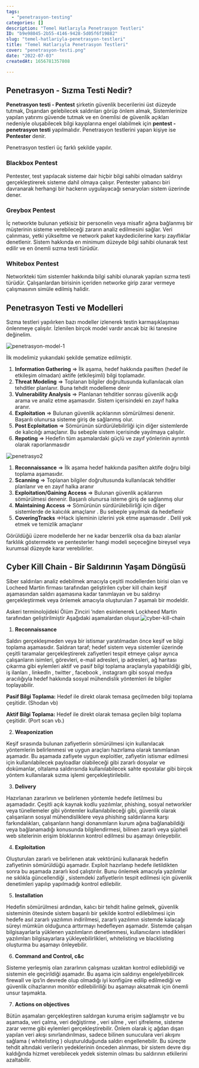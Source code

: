 ```yaml
---
tags:
  - "penetrasyon-testing"
categories: []
description: "Temel Hatlarıyla Penetrasyon Testleri"
ID: "b9e98045-2b55-4146-9428-5d05f6f19882"
slug: "temel-hatlariyla-penetrasyon-testleri"
title: "Temel Hatlarıyla Penetrasyon Testleri"
cover: "penetrasyon-testi.png"
date: "2022-07-03"
createdAt: 1656781357808

---
```

## Penetrasyon - Sızma Testi Nedir?

**Penetrasyon testi - Pentest**  şirketin güvenlik becerilerini üst düzeyde tutmak, Dışarıdan gelebilecek saldırıları görüp önlem almak, Sistemlerinize yapılan yatırımı güvende tutmak ve en önemlisi de güvenlik açıkları nedeniyle oluşabilecek bilgi kayıplarına engel olabilmek için  **pentest - penetrasyon testi**  yapılmalıdır. Penetrasyon testlerini yapan kişiye ise **Pentester** denir.

Penetrasyon testleri üç farklı şekilde yapılır.
### Blackbox Pentest

Pentester, test yapılacak sisteme dair hiçbir bilgi sahibi olmadan saldırıyı gerçekleştirerek sisteme dahil olmaya çalışır. Pentester yabancı biri davranarak herhangi bir hackerın uygulayacağı senaryoları sistem üzerinde dener.

### Greybox Pentest

İç networkte bulunan yetkisiz bir personelin veya misafir ağına bağlanmış bir müşterinin sisteme verebileceği zararın analiz edilmesini sağlar. Veri çalınması, yetki yükseltme ve network paket kaydedicilerine karşı zayıflıklar denetlenir. Sistem hakkında en minimum düzeyde bilgi sahibi olunarak test edilir ve en önemli sızma testi türüdür.

### Whitebox Pentest

Networkteki tüm sistemler hakkında bilgi sahibi olunarak yapılan sızma testi türüdür. Çalışanlardan birisinin içeriden networke girip zarar vermeye çalışmasının simüle edilmiş halidir.

## Penetrasyon Testi ve Modelleri

Sızma testleri yapılırken bazı modeller izlenerek testin karmaşıklaşması önlenmeye çalışılır. İzlenilen birçok model vardır ancak biz iki tanesine değinelim. 

![penetrasyon-model-1](https://skorskyfiles.blob.core.windows.net/$web/articles/penetrasyon-testleri/penetrasyon1.png)

İlk modelimiz yukarıdaki şekilde şematize edilmiştir.

 1. **Information Gathering** ⇒ İlk aşama, hedef hakkında pasiften (hedef ile etkileşim olmadan) aktife (etkileşimli) bilgi toplamadır.
 2. **Threat Modeling** ⇒ Toplanan bilgiler doğrultusunda kullanılacak olan tehditler planlanır. Buna tehdit modelleme denir
 3. **Vulnerability Analysis** ⇒ Planlanan tehditler sonrası güvenlik açığı arama ve analiz etme aşamasıdır. Sistem içerisindeki en zayıf halka aranır.
 4. **Exploitation** ⇒ Bulunan güvenlik açıklarının sömürülmesi denenir. Başarılı olunursa sisteme giriş de sağlanmış olur.
 5. **Post Ecploitation** ⇒ Sömürünün sürdürülebilirliği için diğer sistemlerde de kalıcılığı amaçlanır. Bu sebeple sistem içerisinde yayılmaya çalışılır.
 6. **Repoting** ⇒ Hedefin tüm aşamalardaki güçlü ve zayıf yönlerinin ayrıntılı olarak raporlanmasıdır

![penetrasyo2](https://skorskyfiles.blob.core.windows.net/$web/articles/penetrasyon-testleri/penetrasyon2.png)

1. **Reconnaissance** ⇒ İlk aşama hedef hakkında pasiften aktife doğru bilgi toplama aşamasıdır.
2. **Scanning** ⇒ Toplanan bilgiler doğrultusunda kullanılacak tehditler planlanır ve en zayıf halka aranır
3. **Exploitation/Gaining Access** ⇒ Bulunan güvenlik açıklarının sömürülmesi denenir. Başarılı olunursa  isteme giriş de sağlanmış olur
4. **Maintaining Access** ⇒ Sömürünün sürdürülebilirliği için diğer sistemlerde de kalıcılık amaçlanır . Bu sebeple yayılmak da hedeflenir
5. **CoveringTracks** ⇒Hack işleminin izlerini yok etme aşamasıdır . Delil yok etmek ve temizlik amaçlanır

Görüldüğü üzere modellerde her ne kadar benzerlik olsa da bazı alanlar farklılık göstermekte ve pentesterler hangi modeli seçeceğine bireysel veya kurumsal düzeyde karar verebilirler.

## Cyber Kill Chain - Bir Saldırının Yaşam Döngüsü

Siber saldırıları analiz edebilmek amacıyla çeşitli modellerden birisi olan ve Locheed Martin firması tarafından geliştirilen cyber kill chain keşif aşamasından saldırı aşamasına kadar tanımlayan ve bu saldırıyı gerçekleştirmek veya önlemek amacıyla oluşturulan 7 aşamalı bir modeldir.

Askeri terminolojideki Ölüm Zinciri ’nden esinlenerek Lockheed Martin tarafından geliştirilmiştir Aşağıdaki aşamalardan oluşur.![cyber-kill-chain](https://skorskyfiles.blob.core.windows.net/$web/articles/penetrasyon-testleri/cyber-kill-chain.png)

1. **Reconnaissance**

Saldırı gerçekleşmeden veya bir istismar yaratılmadan önce keşif ve bilgi toplama aşamasıdır. Saldıran taraf; hedef sistem veya sistemler üzerinde çeşitli taramalar gerçekleştirerek zafiyetleri tespit etmeye çalışır ayrıca çalışanların isimleri, görevleri, e-mail adresleri, ip adresleri, ağ haritası çıkarma gibi eylemleri aktif ve pasif bilgi toplama araçlarıyla yapabildiği gibi, iş ilanları , linkedln , twitter , facebook , instagram gibi sosyal medya aracılığıyla hedef hakkında sosyal mühendislik yöntemleri ile bilgiler toplayabilir.

**Pasif Bilgi Toplama:** Hedef ile direkt olarak temasa geçilmeden bilgi toplama çeşitidir. (Shodan vb)

**Aktif Bilgi Toplama:** Hedef ile direkt olarak temasa geçilen bilgi toplama çeşitidir. (Port scan vb.)

2. **Weaponization**

Keşif sırasında bulunan zafiyetlerin sömürülmesi için kullanılacak yöntemlerin belirlenmesi ve uygun araçları hazırlama olarak tanımlanan aşamadır. Bu aşamada zafiyete uygun exploitler, zafiyetin istismar edilmesi için kullanılabilecek payloadlar olabileceği gibi zararlı dosyalar ve dokümanlar, oltalama saldırısında kullanılabilecek sahte epostalar gibi birçok yöntem kullanılarak sızma işlemi gerçekleştirilebilir.

3.  **Delivery**

Hazırlanan zararlının ve belirlenen yöntemle hedefe iletilmesi bu aşamadadır. Çeşitli açık kaynak kodlu yazılımlar, phishing, sosyal networkler veya tünellemeler gibi yöntemler kullanılabileceği gibi, güvenlik olarak çalışanların sosyal mühendisliklere veya phishing saldırılarına karşı farkındalıkları, çalışanların hangi donanımların kurum ağına bağlanabildiği veya bağlanamadığı konusunda bilgilendirmesi, bilinen zararlı veya şüpheli web sitelerinin erişim bloklarının kontrol edilmesi bu aşamayı önleyebilir.

4.  **Exploitation**

Oluşturulan zararlı ve belirlenen atak vektörünü kullanarak hedefin zafiyetinin sömürüldüğü aşamadır. Exploit hazırlanıp hedefe iletildikten sonra bu aşamada zararlı kod çalıştırılır. Bunu önlemek amacıyla yazılımlar ne sıklıkla güncellendiği , sistemdeki zafiyetlerin tespit edilmesi için güvenlik denetimleri yapılıp yapılmadığı kontrol edilebilir.

5.  **Installation**

Hedefin sömürülmesi ardından, kalıcı bir tehdit haline gelmek, güvenlik sisteminin ötesinde sistem başarılı bir şekilde kontrol edilebilmesi için hedefe asıl zararlı yazılımın indirilmesi, zararlı yazılımın sistemde kalacağı süreyi mümkün olduğunca arttırmayı hedefleyen aşamadır. Sistemde çalışan bilgisayarlarla yüklenen yazılımların denetlenmesi, kullanıcıların istedikleri yazılımları bilgisayarlara yükleyebilirlikleri, whitelisting ve blacklisting oluşturma bu aşamayı önleyebilir.

6. **Command and Control, c&c**

Sisteme yerleşmiş olan zararlının çalışması uzaktan kontrol edilebildiği ve sistemin ele geçirildiği aşamadır. Bu aşama için saldırıyı engelelyebilircek firewall ve ips‘in devrede olup olmadığı iyi konfigüre edilip edilmediği ve güvenlik cihazlarının monitör edilebiliriliği bu aşamayı aksatmak için önemli unsur taşımakta.

7. **Actions on objectives**

Bütün aşamaları gerçekleştiren saldırgan kuruma erişim sağlamıştır ve bu aşamada, veri çalma, veri değiştirme , veri silme , veri şifreleme, sisteme zarar verme gibi eylemleri gerçekleştirebilir. Önlem olarak iç ağdan dışarı yapılan veri akışı sınırlandırılması, sadece bilinen sunuculara veri akışını sağlama ( whitelisting ) oluşturulduğunda saldırı engellenebilir. Bu süreçte tehdit altındaki verilerin yedeklerinin önceden alınması, bir sistem devre dışı kaldığında hizmet verebilecek yedek sistemin olması bu saldırının etkilerini azaltabilir.